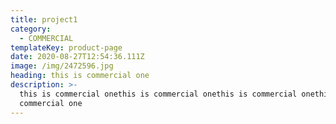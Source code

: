 ```yaml
---
title: project1
category:
  - COMMERCIAL
templateKey: product-page
date: 2020-08-27T12:54:36.111Z
image: /img/2472596.jpg
heading: this is commercial one
description: >-
  this is commercial onethis is commercial onethis is commercial onethis is
  commercial one
---
```



